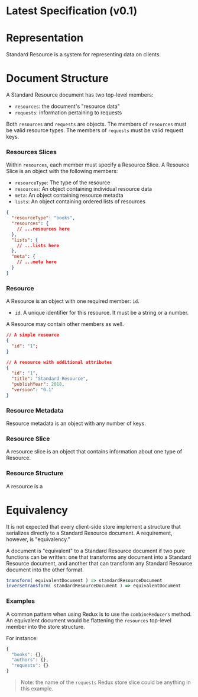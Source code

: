# Latest Specification (v0.1)

# Representation

Standard Resource is a system for representing data on clients.

# Document Structure

A Standard Resource document has two top-level members:

* `resources`: the document's "resource data"
* `requests`: information pertaining to requests

Both `resources` and `requests` are objects. The members of `resources`
must be valid resource types. The members of `requests` must be valid request
keys.

### Resources Slices

Within `resources`, each member must specify a Resource Slice. A Resource Slice
is an object with the following members:

* `resourceType`: The type of the resource
* `resources`: An object containing individual resource data
* `meta`: An object containing resource metadta
* `lists`: An object containing ordered lists of resources

```json
{
  "resourceType": "books",
  "resources": {
    // ...resources here
  },
  "lists": {
    // ...lists here
  },
  "meta": {
    // ...meta here
  }
}
```

### Resource

A Resource is an object with one required member: `id`.

* `id`. A unique identifier for this resource. It must be a string or a number.

A Resource may contain other members as well.

```json
// A simple resource
{
  "id": "1";
}
```

```json
// A resource with additional attributes
{
  "id": "1",
  "title": "Standard Resource",
  "publishYear": 2018,
  "version": "0.1"
}
```

### Resource Metadata

Resource metadata is an object with any number of keys.

### Resource Slice

A resource slice is an object that contains information about one type of Resource.

### Resource Structure

A resource is a

# Equivalency

It is not expected that every client-side store implement a structure that serializes
directly to a Standard Resource document. A requirement, however, is "equivalency."

A document is "equivalent" to a Standard Resource document if two pure functions can be
written: one that transforms any document into a Standard Resource document, and
another that can transform any Standard Resource document into the other format.

```js
transform( equivalentDocument ) => standardResourceDocument
inverseTransform( standardResourceDocument ) => equivalentDocument
```

### Examples

A common pattern when using Redux is to use the `combineReducers` method. An
equivalent document would be flattening the `resources` top-level member into
the store structure.

For instance:

```js
{
  "books": {},
  "authors": {},
  "requests": {}
}
```

> Note: the name of the `requests` Redux store slice could be anything in this example.
